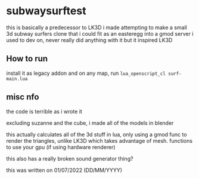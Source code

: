 # subwaysurftest

this is basically a predecessor to LK3D i made attempting to make a small 3d subway surfers clone that i could fit as an easteregg into a gmod server i used to dev on, never really did anything with it but it inspired LK3D

## How to run
install it as legacy addon and on any map, run `lua_openscript_cl surf-main.lua`


## misc nfo
the code is terrible as i wrote it

excluding suzanne and the cube, i made all of the models in blender

this actually calculates all of the 3d stuff in lua, only using a gmod func to render the triangles, unlike LK3D which takes advantage of mesh. functions to use your gpu (if using hardware renderer)
  
this also has a really broken sound generator thing?

this was written on 01/07/2022 (DD/MM/YYYY)
